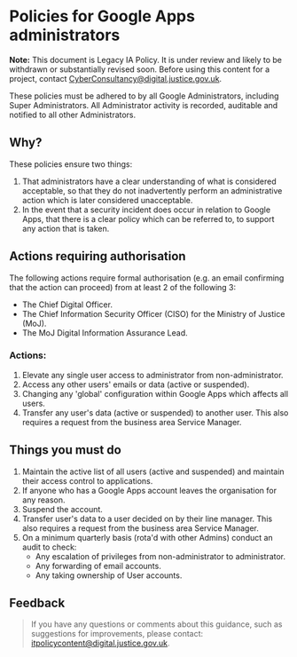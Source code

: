 # Policies for Google Apps administrators

**Note:** This document is Legacy IA Policy. It is under review and likely to be withdrawn or substantially revised soon. Before using this content for a project, contact [CyberConsultancy@digital.justice.gov.uk](mailto:CyberConsultancy@digital.justice.gov.uk).

These policies must be adhered to by all Google Administrators, including Super Administrators. All Administrator activity is recorded, auditable and notified to all other Administrators.

## Why?

These policies ensure two things:

1.  That administrators have a clear understanding of what is considered acceptable, so that they do not inadvertently perform an administrative action which is later considered unacceptable.
2.  In the event that a security incident does occur in relation to Google Apps, that there is a clear policy which can be referred to, to support any action that is taken.

## Actions requiring authorisation

The following actions require formal authorisation \(e.g. an email confirming that the action can proceed\) from at least 2 of the following 3:

-   The Chief Digital Officer.
-   The Chief Information Security Officer \(CISO\) for the Ministry of Justice \(MoJ\).
-   The MoJ Digital Information Assurance Lead.

### Actions:

1.  Elevate any single user access to administrator from non-administrator.
2.  Access any other users' emails or data \(active or suspended\).
3.  Changing any 'global' configuration within Google Apps which affects all users.
4.  Transfer any user's data \(active or suspended\) to another user. This also requires a request from the business area Service Manager.

## Things you must do

1.  Maintain the active list of all users \(active and suspended\) and maintain their access control to applications.
2.  If anyone who has a Google Apps account leaves the organisation for any reason.
3.  Suspend the account.
4.  Transfer user's data to a user decided on by their line manager. This also requires a request from the business area Service Manager.
5.  On a minimum quarterly basis \(rota'd with other Admins\) conduct an audit to check:
    -   Any escalation of privileges from non-administrator to administrator.
    -   Any forwarding of email accounts.
    -   Any taking ownership of User accounts.

## Feedback

> If you have any questions or comments about this guidance, such as suggestions for improvements, please contact: [itpolicycontent@digital.justice.gov.uk](mailto:itpolicycontent@digital.justice.gov.uk).

